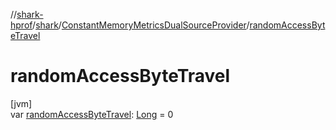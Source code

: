 //[shark-hprof](../../../index.md)/[shark](../index.md)/[ConstantMemoryMetricsDualSourceProvider](index.md)/[randomAccessByteTravel](random-access-byte-travel.md)

# randomAccessByteTravel

[jvm]\
var [randomAccessByteTravel](random-access-byte-travel.md): [Long](https://kotlinlang.org/api/latest/jvm/stdlib/kotlin/-long/index.html) = 0
